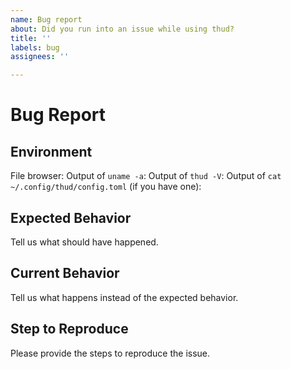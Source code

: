 ```yaml
---
name: Bug report
about: Did you run into an issue while using thud?
title: ''
labels: bug
assignees: ''

---
```


# Bug Report

## Environment

File browser:
Output of `uname -a`:
Output of `thud -V`:
Output of `cat ~/.config/thud/config.toml` (if you have one):

## Expected Behavior
Tell us what should have happened.

## Current Behavior
Tell us what happens instead of the expected behavior.

## Step to Reproduce
Please provide the steps to reproduce the issue.
